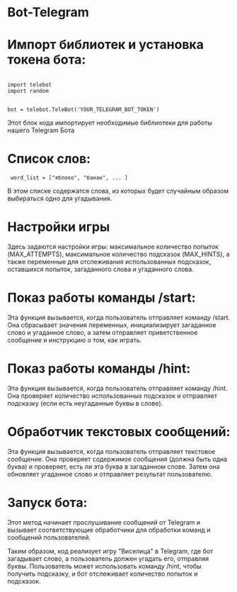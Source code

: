 # Bot-Telegram

# Импорт библиотек и установка токена бота:
<code>
import telebot
import random

bot = telebot.TeleBot('YOUR_TELEGRAM_BOT_TOKEN')
</code>

Этот блок кода импортирует необходимые библиотеки для работы нашего Telegram Бота

# Список слов:

<code> word_list = ["яблоко", "банан", ... ] </code>


В этом списке содержатся слова, из которых будет случайным образом выбираться одно для угадывания.

# Настройки игры



Здесь задаются настройки игры: максимальное количество попыток (MAX_ATTEMPTS), максимальное количество подсказок (MAX_HINTS), а также переменные для отслеживания использованных подсказок, оставшихся попыток, загаданного слова и угаданного слова.

# Показ работы команды /start:




Эта функция вызывается, когда пользователь отправляет команду /start. Она сбрасывает значения переменных, инициализирует загаданное слово и угаданное слово, а затем отправляет приветственное сообщение и инструкцию о том, как играть.

# Показ работы команды /hint:



Эта функция вызывается, когда пользователь отправляет команду /hint. Она проверяет количество использованных подсказок и отправляет подсказку (если есть неугаданные буквы в слове).

# Обработчик текстовых сообщений:


 
Эта функция вызывается, когда пользователь отправляет текстовое сообщение. Она проверяет содержимое сообщения (должна быть одна буква) и проверяет, есть ли эта буква в загаданном слове. Затем она обновляет угаданное слово и отправляет результат пользователю.

# Запуск бота:



Этот метод начинает прослушивание сообщений от Telegram и вызывает соответствующие обработчики для обработки команд и сообщений пользователей.

Таким образом, код реализует игру "Виселица" в Telegram, где бот загадывает слово, а пользователь должен угадать его, отправляя буквы. Пользователь может использовать команду /hint, чтобы получить подсказку, и бот отслеживает количество попыток и подсказок.

